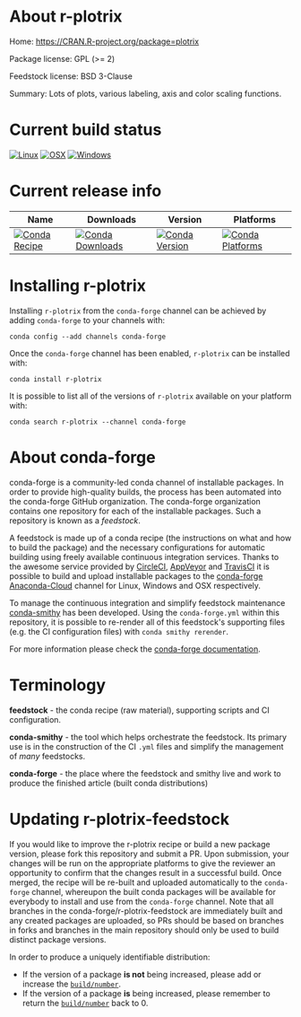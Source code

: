 About r-plotrix
===============

Home: https://CRAN.R-project.org/package=plotrix

Package license: GPL (>= 2)

Feedstock license: BSD 3-Clause

Summary: Lots of plots, various labeling, axis and color scaling functions.



Current build status
====================

[![Linux](https://img.shields.io/circleci/project/github/conda-forge/r-plotrix-feedstock/master.svg?label=Linux)](https://circleci.com/gh/conda-forge/r-plotrix-feedstock)
[![OSX](https://img.shields.io/travis/conda-forge/r-plotrix-feedstock/master.svg?label=macOS)](https://travis-ci.org/conda-forge/r-plotrix-feedstock)
[![Windows](https://img.shields.io/appveyor/ci/conda-forge/r-plotrix-feedstock/master.svg?label=Windows)](https://ci.appveyor.com/project/conda-forge/r-plotrix-feedstock/branch/master)

Current release info
====================

| Name | Downloads | Version | Platforms |
| --- | --- | --- | --- |
| [![Conda Recipe](https://img.shields.io/badge/recipe-r--plotrix-green.svg)](https://anaconda.org/conda-forge/r-plotrix) | [![Conda Downloads](https://img.shields.io/conda/dn/conda-forge/r-plotrix.svg)](https://anaconda.org/conda-forge/r-plotrix) | [![Conda Version](https://img.shields.io/conda/vn/conda-forge/r-plotrix.svg)](https://anaconda.org/conda-forge/r-plotrix) | [![Conda Platforms](https://img.shields.io/conda/pn/conda-forge/r-plotrix.svg)](https://anaconda.org/conda-forge/r-plotrix) |

Installing r-plotrix
====================

Installing `r-plotrix` from the `conda-forge` channel can be achieved by adding `conda-forge` to your channels with:

```
conda config --add channels conda-forge
```

Once the `conda-forge` channel has been enabled, `r-plotrix` can be installed with:

```
conda install r-plotrix
```

It is possible to list all of the versions of `r-plotrix` available on your platform with:

```
conda search r-plotrix --channel conda-forge
```


About conda-forge
=================

conda-forge is a community-led conda channel of installable packages.
In order to provide high-quality builds, the process has been automated into the
conda-forge GitHub organization. The conda-forge organization contains one repository
for each of the installable packages. Such a repository is known as a *feedstock*.

A feedstock is made up of a conda recipe (the instructions on what and how to build
the package) and the necessary configurations for automatic building using freely
available continuous integration services. Thanks to the awesome service provided by
[CircleCI](https://circleci.com/), [AppVeyor](https://www.appveyor.com/)
and [TravisCI](https://travis-ci.org/) it is possible to build and upload installable
packages to the [conda-forge](https://anaconda.org/conda-forge)
[Anaconda-Cloud](https://anaconda.org/) channel for Linux, Windows and OSX respectively.

To manage the continuous integration and simplify feedstock maintenance
[conda-smithy](https://github.com/conda-forge/conda-smithy) has been developed.
Using the ``conda-forge.yml`` within this repository, it is possible to re-render all of
this feedstock's supporting files (e.g. the CI configuration files) with ``conda smithy rerender``.

For more information please check the [conda-forge documentation](https://conda-forge.org/docs/).

Terminology
===========

**feedstock** - the conda recipe (raw material), supporting scripts and CI configuration.

**conda-smithy** - the tool which helps orchestrate the feedstock.
                   Its primary use is in the construction of the CI ``.yml`` files
                   and simplify the management of *many* feedstocks.

**conda-forge** - the place where the feedstock and smithy live and work to
                  produce the finished article (built conda distributions)


Updating r-plotrix-feedstock
============================

If you would like to improve the r-plotrix recipe or build a new
package version, please fork this repository and submit a PR. Upon submission,
your changes will be run on the appropriate platforms to give the reviewer an
opportunity to confirm that the changes result in a successful build. Once
merged, the recipe will be re-built and uploaded automatically to the
`conda-forge` channel, whereupon the built conda packages will be available for
everybody to install and use from the `conda-forge` channel.
Note that all branches in the conda-forge/r-plotrix-feedstock are
immediately built and any created packages are uploaded, so PRs should be based
on branches in forks and branches in the main repository should only be used to
build distinct package versions.

In order to produce a uniquely identifiable distribution:
 * If the version of a package **is not** being increased, please add or increase
   the [``build/number``](https://conda.io/docs/user-guide/tasks/build-packages/define-metadata.html#build-number-and-string).
 * If the version of a package **is** being increased, please remember to return
   the [``build/number``](https://conda.io/docs/user-guide/tasks/build-packages/define-metadata.html#build-number-and-string)
   back to 0.
